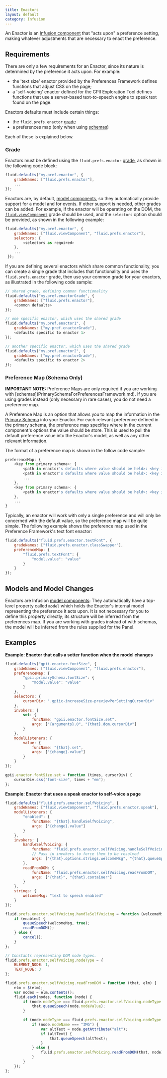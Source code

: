 ```yaml
---
title: Enactors
layout: default
category: Infusion
---
```


An Enactor is an [Infusion component](UnderstandingInfusionComponents.md) that "acts upon" a preference setting, making whatever adjustments that are necessary to enact the preference.

## Requirements ##

There are only a few requirements for an Enactor, since its nature is determined by the preference it acts upon. For example:

* the 'text size' enactor provided by the Preferences Framework defines functions that adjust CSS on the page;
* a 'self-voicing' enactor defined for the GPII Exploration Tool defines functions that use a server-based text-to-speech engine to speak text found on the page.

Enactors defaults must include certain things:

* the `fluid.prefs.enactor` [grade](ComponentGrades.md)
* a preferences map (only when using [schemas](PrimarySchemaForPreferencesFramework.md))

Each of these is explained below.

### Grade ###

Enactors must be defined using the `fluid.prefs.enactor` [grade](ComponentGrades.md), as shown in the following code block:
```javascript
fluid.defaults("my.pref.enactor", {
    gradeNames: ["fluid.prefs.enactor"],
    ...
});
```

Enactors are, by default, [model components](ComponentGrades.md), so they automatically provide support for a model and for events. If other support is needed, other grades can be added. For example, if the enactor will be operating on the DOM, the [`fluid.viewComponent`](https://github.com/fluid-project/infusion/blob/master/src/framework/core/js/FluidView.js#L40-L42) grade should be used, and the `selectors` option should be provided, as shown in the following example:
```javascript
fluid.defaults("my.pref.enactor", {
    gradeNames: ["fluid.viewComponent", "fluid.prefs.enactor"],
    selectors: {
        <selectors as required>
    },
    ...
 });
```

If you are defining several enactors which share common functionality, you can create a single grade that includes that functionality and uses the `fluid.prefs.enactor` grade, then use your common grade for your enactors, as illustrated in the following code sample:
```javascript
// shared grade, defining common functionality
fluid.defaults("my.pref.enactorGrade", {
    gradeNames: ["fluid.prefs.enactor"],
    <common defaults>
});

// one specific enactor, which uses the shared grade
fluid.defaults("my.pref.enactor1", {
    gradeNames: ["my.pref.enactorGrade"],
    <defaults specific to enactor 1>
});

// another specific enactor, which uses the shared grade
fluid.defaults("my.pref.enactor2", {
    gradeNames: ["my.pref.enactorGrade"],
    <defaults specific to enactor 2>
});
```

### Preference Map (Schema Only) ###

<div class="infusion-docs-note"><strong>IMPORTANT NOTE:</strong> Preference Maps are only required if you are working with [schemas](PrimarySchemaForPreferencesFramework.md). If you are using grades instead (only necessary in rare cases), you do not need a preference map.</div>

A Preference Map is an option that allows you to map the information in the [Primary Schema](PrimarySchemaForPreferencesFramework.md) into your Enactor. For each relevant preference defined in the primary schema, the preference map specifies where in the current component's options the value should be store. This is used to pull the default preference value into the Enactor's model, as well as any other relevant information.

The format of a preference map is shown in the follow code sample:

```javascript
preferenceMap: {
    <key from primary schema>: {
        <path in enactor's defaults where value should be held>: <key in primary schema where value held>,
        <path in enactor's defaults where value should be held>: <key in primary schema where value held>,
        ...
    },
    <key from primary schema>: {
        <path in enactor's defaults where value should be held>: <key in primary schema where value held>
    },
    ...
}
```

Typically, an enactor will work with only a single preference and will only be concerned with the default value, so the preference map will be quite simple. The following example shows the preference map used in the Preference Framework's text font enactor:

```javascript
fluid.defaults("fluid.prefs.enactor.textFont", {
    gradeNames: ["fluid.prefs.enactor.classSwapper"],
    preferenceMap: {
        "fluid.prefs.textFont": {
            "model.value": "value"
        }
    }
});
```

## Models and Model Changes ##

Enactors are Infusion [model components](tutorial-gettingStartedWithInfusion/ModelComponents.md): They automatically have a top-level property called `model` which holds the Enactor's internal model representing the preference it acts upon. It is not necessary for you to define this property directly; its structure will be inferred from the preferences map. If you are working with grades instead of with schemas, the model will be inferred from the rules supplied for the Panel.

## Examples ##

**Example: Enactor that calls a setter function when the model changes**
```javascript
fluid.defaults("gpii.enactor.fontSize", {
    gradeNames: ["fluid.viewComponent", "fluid.prefs.enactor"],
    preferenceMap: {
        "gpii.primarySchema.fontSize": {
            "model.value": "value"
        }
    },
    selectors: {
        cursorDiv: ".gpiic-increaseSize-previewPerSettingCursorDiv"
    },
    invokers: {
        set: {
            funcName: "gpii.enactor.fontSize.set",
            args: ["{arguments}.0", "{that}.dom.cursorDiv"]
        }
    },
    modelListeners: {
        value: {
            funcName: "{that}.set",
            args: ["{change}.value"]
        }
    }
});

gpii.enactor.fontSize.set = function (times, cursorDiv) {
    cursorDiv.css("font-size", times + "em");
};
```

**Example: Enactor that uses a speak enactor to self-voice a page**
```javascript
fluid.defaults("fluid.prefs.enactor.selfVoicing", {
    gradeNames: ["fluid.viewComponent", "fluid.prefs.enactor.speak"],
    modelListeners: {
        "enabled": {
            funcName: "{that}.handleSelfVoicing",
            args: ["{change}.value"]
        }
    },
    invokers: {
        handleSelfVoicing: {
            funcName: "fluid.prefs.enactor.selfVoicing.handleSelfVoicing",
            // Pass in invokers to force them to be resolved
            args: ["{that}.options.strings.welcomeMsg", "{that}.queueSpeech", "{that}.readFromDOM", "{that}.cancel", "{arguments}.0"]
        },
        readFromDOM: {
            funcName: "fluid.prefs.enactor.selfVoicing.readFromDOM",
            args: ["{that}", "{that}.container"]
        }
    },
    strings: {
        welcomeMsg: "text to speech enabled"
    }
});

fluid.prefs.enactor.selfVoicing.handleSelfVoicing = function (welcomeMsg, queueSpeech, readFromDOM, cancel, enabled) {
    if (enabled) {
        queueSpeech(welcomeMsg, true);
        readFromDOM();
    } else {
        cancel();
    }
};

// Constants representing DOM node types.
fluid.prefs.enactor.selfVoicing.nodeType = {
    ELEMENT_NODE: 1,
    TEXT_NODE: 3
};

fluid.prefs.enactor.selfVoicing.readFromDOM = function (that, elm) {
    elm = $(elm);
    var nodes = elm.contents();
    fluid.each(nodes, function (node) {
        if (node.nodeType === fluid.prefs.enactor.selfVoicing.nodeType.TEXT_NODE && node.nodeValue) {
            that.queueSpeech(node.nodeValue);
        }

        if (node.nodeType === fluid.prefs.enactor.selfVoicing.nodeType.ELEMENT_NODE && window.getComputedStyle(node).display !== "none") {
            if (node.nodeName === "IMG") {
                var altText = node.getAttribute("alt");
                if (altText) {
                    that.queueSpeech(altText);
                }
            } else {
                fluid.prefs.enactor.selfVoicing.readFromDOM(that, node);
            }
        }
    });
};
```
